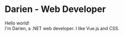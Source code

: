 # Darien - Web Developer

Hello world!
<br />
I'm Darien, a .NET web developer. I like Vue.js and CSS.
